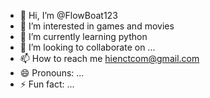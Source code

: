 - 👋 Hi, I’m @FlowBoat123
- 👀 I’m interested in games and movies
- 🌱 I’m currently learning python
- 💞️ I’m looking to collaborate on ...
- 📫 How to reach me hienctcom@gmail.com
- 😄 Pronouns: ...
- ⚡ Fun fact: ...

<!---
FlowBoat123/FlowBoat123 is a ✨ special ✨ repository because its `README.md` (this file) appears on your GitHub profile.
You can click the Preview link to take a look at your changes.
--->
